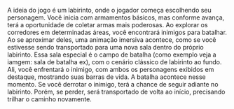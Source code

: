 A ideia do jogo é um labirinto, onde o jogador começa escolhendo seu personagem. Você inicia com armamentos básicos, mas conforme avança, terá a oportunidade de coletar armas mais poderosas. 
Ao explorar os corredores em determinadas áreas, você encontrará inimigos para batalhar. Ao se aproximar deles, uma animação imersiva acontece, 
como se você estivesse sendo transportado para uma nova sala dentro do próprio labirinto. Essa sala especial é o campo de batalha (como exemplo veja a iamgem: sala de batalha ex), com o cenário clássico de labirinto ao fundo. Ali, 
você enfrentará o inimigo, com ambos os personagens exibidos em destaque, mostrando suas barras de vida. A batalha acontece nesse momento.
Se você derrotar o inimigo, terá a chance de seguir adiante no labirinto. Porém, se perder, será transportado de volta ao início, 
precisando trilhar o caminho novamente.
